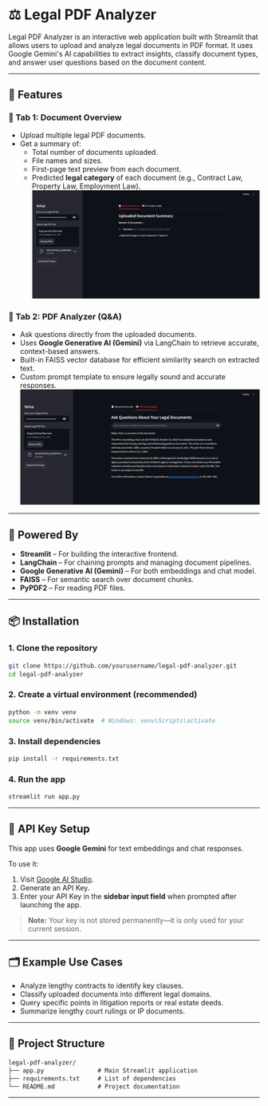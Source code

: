 # ⚖️ Legal PDF Analyzer

Legal PDF Analyzer is an interactive web application built with Streamlit that allows users to upload and analyze legal documents in PDF format. It uses Google Gemini's AI capabilities to extract insights, classify document types, and answer user questions based on the document content.

---

## 🚀 Features

### 📂 Tab 1: Document Overview
- Upload multiple legal PDF documents.
- Get a summary of:
  - Total number of documents uploaded.
  - File names and sizes.
  - First-page text preview from each document.
  - Predicted **legal category** of each document (e.g., Contract Law, Property Law, Employment Law).
![Tab 1 Screenshot](s1.JPG) 

### 💬 Tab 2: PDF Analyzer (Q&A)
- Ask questions directly from the uploaded documents.
- Uses **Google Generative AI (Gemini)** via LangChain to retrieve accurate, context-based answers.
- Built-in FAISS vector database for efficient similarity search on extracted text.
- Custom prompt template to ensure legally sound and accurate responses.
![Tab 2 Screenshot](s2.JPG)

---

## 🧠 Powered By

- **Streamlit** – For building the interactive frontend.
- **LangChain** – For chaining prompts and managing document pipelines.
- **Google Generative AI (Gemini)** – For both embeddings and chat model.
- **FAISS** – For semantic search over document chunks.
- **PyPDF2** – For reading PDF files.

---

## 📦 Installation

### 1. Clone the repository
```bash
git clone https://github.com/yourusername/legal-pdf-analyzer.git
cd legal-pdf-analyzer
```

### 2. Create a virtual environment (recommended)
```bash
python -m venv venv
source venv/bin/activate  # Windows: venv\Scripts\activate
```

### 3. Install dependencies
```bash
pip install -r requirements.txt
```

### 4. Run the app
```bash
streamlit run app.py
```

---

## 🔑 API Key Setup

This app uses **Google Gemini** for text embeddings and chat responses.

To use it:
1. Visit [Google AI Studio](https://makersuite.google.com/).
2. Generate an API Key.
3. Enter your API Key in the **sidebar input field** when prompted after launching the app.

> **Note:** Your key is not stored permanently—it is only used for your current session.

---

## 🗂 Example Use Cases

- Analyze lengthy contracts to identify key clauses.
- Classify uploaded documents into different legal domains.
- Query specific points in litigation reports or real estate deeds.
- Summarize lengthy court rulings or IP documents.

---

## 📁 Project Structure

```
legal-pdf-analyzer/
├── app.py               # Main Streamlit application
├── requirements.txt     # List of dependencies
└── README.md            # Project documentation
```

---

